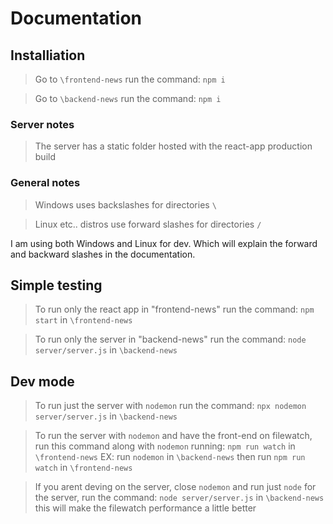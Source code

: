 # Documentation

## Installiation
> Go to `\frontend-news` run the command: `npm i`

> Go to `\backend-news` run the command: `npm i`

### Server notes
> The server has a static folder hosted with the react-app production build

### General notes
> Windows uses backslashes for directories `\`

> Linux etc.. distros use forward slashes for directories `/`

I am using both Windows and Linux for dev. Which will explain the forward and backward slashes in the documentation.

## Simple testing
> To run only the react app in "frontend-news" run the command: `npm start` in `\frontend-news`

> To run only the server in "backend-news" run the command: `node server/server.js` in `\backend-news`

## Dev mode
> To run just the server with `nodemon` run the command: `npx nodemon server/server.js` in `\backend-news`

> To run the server with `nodemon` and have the front-end on filewatch, run this command along with `nodemon` running: `npm run watch` in `\frontend-news`
EX: run `nodemon` in `\backend-news`
    then run `npm run watch` in `\frontend-news`

> If you arent deving on the server, close `nodemon` and run just `node` for the server, run the command: `node server/server.js` in `\backend-news` this will make the filewatch performance a little better

